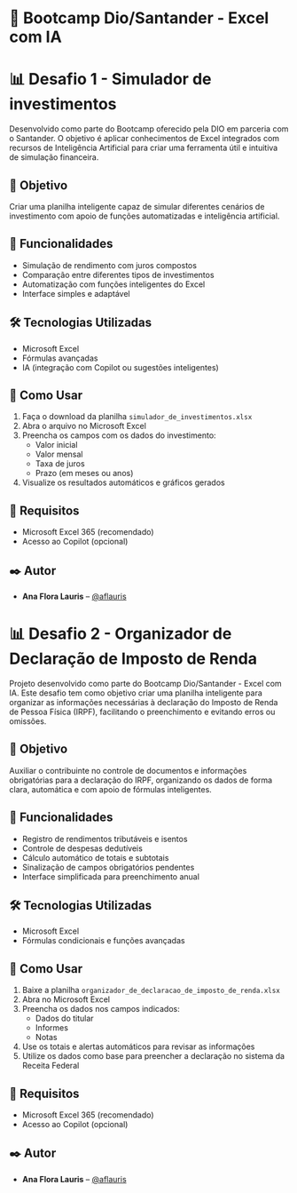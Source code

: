 # 💼 Bootcamp Dio/Santander - Excel com IA

# 📊 Desafio 1 - Simulador de investimentos 

Desenvolvido como parte do Bootcamp oferecido pela DIO em parceria com o Santander. O objetivo é aplicar conhecimentos de Excel integrados com recursos de Inteligência Artificial para criar uma ferramenta útil e intuitiva de simulação financeira.

## 🧠 Objetivo

Criar uma planilha inteligente capaz de simular diferentes cenários de investimento com apoio de funções automatizadas e inteligência artificial.

## 🚀 Funcionalidades

- Simulação de rendimento com juros compostos  
- Comparação entre diferentes tipos de investimentos  
- Automatização com funções inteligentes do Excel  
- Interface simples e adaptável

## 🛠️ Tecnologias Utilizadas

- Microsoft Excel  
- Fórmulas avançadas    
- IA (integração com Copilot ou sugestões inteligentes)

## 🧪 Como Usar

1. Faça o download da planilha `simulador_de_investimentos.xlsx`
2. Abra o arquivo no Microsoft Excel
3. Preencha os campos com os dados do investimento:
   - Valor inicial  
   - Valor mensal  
   - Taxa de juros  
   - Prazo (em meses ou anos)
4. Visualize os resultados automáticos e gráficos gerados

## 📌 Requisitos

- Microsoft Excel 365 (recomendado)  
- Acesso ao Copilot (opcional)

## ✒️ Autor

- **Ana Flora Lauris** – [@aflauris](https://github.com/aflauris)





# 📊 Desafio 2 - Organizador de Declaração de Imposto de Renda

Projeto desenvolvido como parte do Bootcamp Dio/Santander - Excel com IA. Este desafio tem como objetivo criar uma planilha inteligente para organizar as informações necessárias à declaração do Imposto de Renda de Pessoa Física (IRPF), facilitando o preenchimento e evitando erros ou omissões.

## 🧠 Objetivo

Auxiliar o contribuinte no controle de documentos e informações obrigatórias para a declaração do IRPF, organizando os dados de forma clara, automática e com apoio de fórmulas inteligentes.

## 🚀 Funcionalidades

- Registro de rendimentos tributáveis e isentos  
- Controle de despesas dedutíveis  
- Cálculo automático de totais e subtotais  
- Sinalização de campos obrigatórios pendentes  
- Interface simplificada para preenchimento anual

## 🛠️ Tecnologias Utilizadas

- Microsoft Excel  
- Fórmulas condicionais e funções avançadas  

## 🧪 Como Usar

1. Baixe a planilha `organizador_de_declaracao_de_imposto_de_renda.xlsx`
2. Abra no Microsoft Excel
3. Preencha os dados nos campos indicados:
   - Dados do titular  
   - Informes  
   - Notas
4. Use os totais e alertas automáticos para revisar as informações
5. Utilize os dados como base para preencher a declaração no sistema da Receita Federal

## 📌 Requisitos

- Microsoft Excel 365 (recomendado)  
- Acesso ao Copilot (opcional)

## ✒️ Autor

- **Ana Flora Lauris** – [@aflauris](https://github.com/aflauris)


